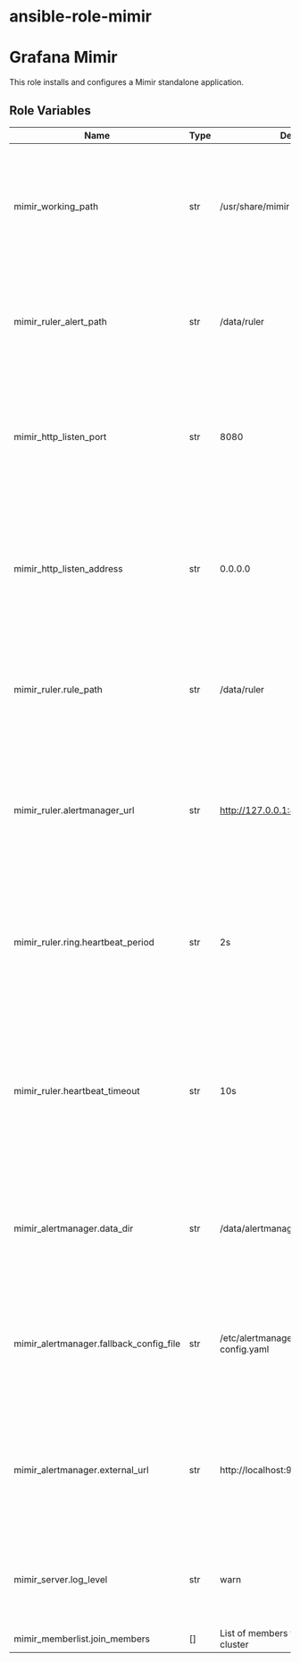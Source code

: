 # ansible-role-mimir
Grafana Mimir
=========

This role installs and configures a Mimir standalone application.

Role Variables
--------------
| Name | Type | Default | Description |
|---|---|---|---|
mimir_working_path|str|/usr/share/mimir|Used to specify the directory path where Mimir, a component of the Grafana Agent, stores its working files and temporary data.|
mimir_ruler_alert_path|str|/data/ruler|Used to specify the directory path where the Mimir ruler component of the Grafana Agent stores its alert files.|
mimir_http_listen_port|str|8080|Used to specify the port number on which the Mimir component of the Grafana Agent listens for incoming HTTP requests.|
mimir_http_listen_address|str|0.0.0.0|Used to specify the network address on which the Mimir component of the Grafana Agent listens for incoming HTTP requests.|
mimir_ruler.rule_path|str|/data/ruler|Used to specify the directory path where the Mimir ruler component of the Grafana Agent looks for rule files.|
mimir_ruler.alertmanager_url|str|http://127.0.0.1:8080/alertmanager|Used to specify the URL or address of the Alertmanager API that the Mimir ruler component of the Grafana Agent should communicate with.|
mimir_ruler.ring.heartbeat_period|str|2s|Used to specify the interval at which the Mimir ruler component of the Grafana Agent sends heartbeat signals to the ring.|
mimir_ruler.heartbeat_timeout|str|10s|Used to specify the maximum duration of time that the Mimir ruler component of the Grafana Agent will wait for a heartbeat signal from other components in the ring.|
mimir_alertmanager.data_dir|str|/data/alertmanager|sed to specify the directory path where the Mimir Alertmanager component of the Grafana Agent stores its data files.|
mimir_alertmanager.fallback_config_file|str|/etc/alertmanager-fallback-config.yaml|Used to specify the path to a fallback configuration file for the Mimir Alertmanager component of the Grafana Agent.|
mimir_alertmanager.external_url|str|http://localhost:9009/alertmanager|Used to specify the external URL or address at which the Mimir Alertmanager component of the Grafana Agent can be accessed.|
mimir_server.log_level|str|warn|Used to specify the log level of the server. Possible configurations error, warn, info, debug|
mimir_memberlist.join_members|[]| List of members for the Mimir cluster|
